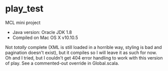 # play_test
MCL mini project

- Java version: Oracle JDK 1.8
- Compiled on Mac OS X v10.10.5

Not _totally_ complete (XML is still loaded in a horrible way, styling is bad and pagination doesn't exist), but it compiles so I will leave it as such for now. Oh and I tried, but I couldn't get 404 error handling to work with this version of play. See a commented-out override in Global.scala.
